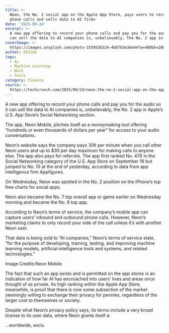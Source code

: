 ```yaml
---
title: >-
  Neon, the No. 2 social app on the Apple App Store, pays users to record their
  phone calls and sells data to AI firms
date: '2025-09-24'
excerpt: >-
  A new app offering to record your phone calls and pay you for the audio so it
  can sell the data to AI companies is, unbelievably, the No. 2 app in App...
coverImage: >-
  https://images.unsplash.com/photo-1559526324-4b87b5e36e44?w=400&h=200&fit=crop&auto=format
author: AIVibe
tags:
  - Ai
  - Machine Learning
  - Work
  - Tools
category: Finance
source: >-
  https://techcrunch.com/2025/09/24/neon-the-no-2-social-app-on-the-apple-app-store-pays-users-to-record-their-phone-calls-and-sells-data-to-ai-firms/
---
```

A new app offering to record your phone calls and pay you for the audio so it can sell the data to AI companies is, unbelievably, the No. 2 app in Apple’s U.S. App Store’s Social Networking section. 

The app, Neon Mobile, pitches itself as a moneymaking tool offering “hundreds or even thousands of dollars per year” for access to your audio conversations.


	
	




	
	



Neon’s website says the company pays 30¢ per minute when you call other Neon users and up to $30 per day maximum for making calls to anyone else. The app also pays for referrals. The app first ranked No. 476 in the Social Networking category of the U.S. App Store on September 18 but jumped to No. 10 at the end of yesterday, according to data from app intelligence firm Appfigures.

On Wednesday, Neon was spotted in the No. 2 position on the iPhone’s top free charts for social apps.

Neon also became the No. 7 top overall app or game earlier on Wednesday morning and became the No. 6 top app.

According to Neon’s terms of service, the company’s mobile app can capture users’ inbound and outbound phone calls. However, Neon’s marketing claims to only record your side of the call unless it’s with another Neon user.

That data is being sold to “AI companies,” Neon’s terms of service state, “for the purpose of developing, training, testing, and improving machine learning models, artificial intelligence tools and systems, and related technologies.”

Image Credits:Neon Mobile

The fact that such an app exists and is permitted on the app stores is an indication of how far AI has encroached into users’ lives and areas once thought of as private. Its high ranking within the Apple App Store, meanwhile, is proof that there is now some subsection of the market seemingly willing to exchange their privacy for pennies, regardless of the larger cost to themselves or society.

Despite what Neon’s privacy policy says, its terms include a very broad license to its user data, where Neon grants itself a:


…worldwide, exclu
